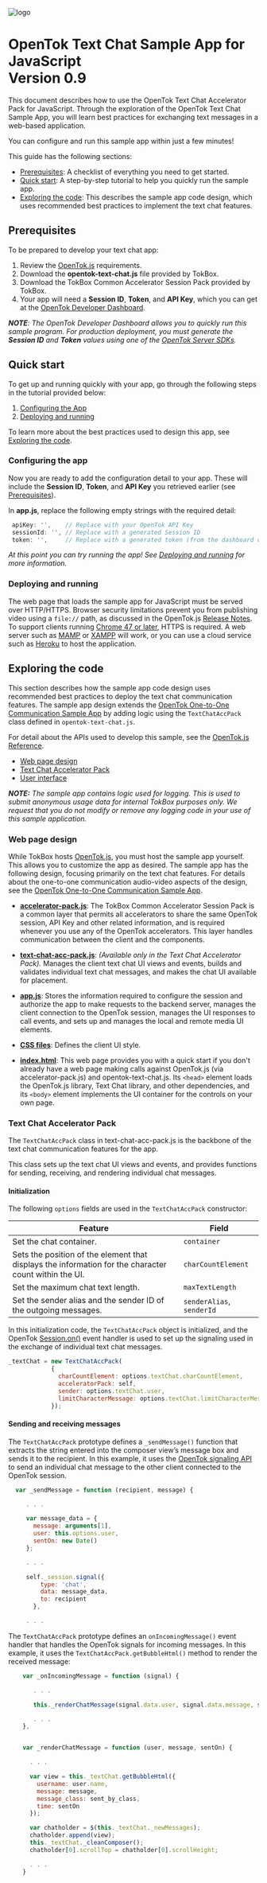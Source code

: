![logo](../../tokbox-logo.png)

# OpenTok Text Chat Sample App for JavaScript<br/>Version 0.9

This document describes how to use the OpenTok Text Chat Accelerator Pack for JavaScript. Through the exploration of the OpenTok Text Chat Sample App, you will learn best practices for exchanging text messages in a web-based application. 

You can configure and run this sample app within just a few minutes!


This guide has the following sections:

* [Prerequisites](#prerequisites): A checklist of everything you need to get started.
* [Quick start](#quick-start): A step-by-step tutorial to help you quickly run the sample app.
* [Exploring the code](#exploring-the-code): This describes the sample app code design, which uses recommended best practices to implement the text chat features. 

## Prerequisites

To be prepared to develop your text chat app:

1. Review the [OpenTok.js](https://tokbox.com/developer/sdks/js/) requirements.
2. Download the **opentok-text-chat.js** file provided by TokBox.
3. Download the TokBox Common Accelerator Session Pack provided by TokBox.
4. Your app will need a **Session ID**, **Token**, and **API Key**, which you can get at the [OpenTok Developer Dashboard](https://dashboard.tokbox.com/).

_**NOTE**: The OpenTok Developer Dashboard allows you to quickly run this sample program. For production deployment, you must generate the **Session ID** and **Token** values using one of the [OpenTok Server SDKs](https://tokbox.com/developer/sdks/server/)._

## Quick start

To get up and running quickly with your app, go through the following steps in the tutorial provided below:

1. [Configuring the App](#configuring-the-app)
2. [Deploying and running](#deploying-and-running)

To learn more about the best practices used to design this app, see [Exploring the code](#exploring-the-code).


### Configuring the app

Now you are ready to add the configuration detail to your app. These will include the **Session ID**, **Token**, and **API Key** you retrieved earlier (see [Prerequisites](#prerequisites)).

In **app.js**, replace the following empty strings with the required detail:


   ```javascript
    apiKey: '',    // Replace with your OpenTok API Key
    sessionId: '', // Replace with a generated Session ID
    token: '',     // Replace with a generated token (from the dashboard or using an OpenTok server SDK)
   ```

_At this point you can try running the app! See [Deploying and running](#deploying-and-running) for more information._


### Deploying and running

The web page that loads the sample app for JavaScript must be served over HTTP/HTTPS. Browser security limitations prevent you from publishing video using a `file://` path, as discussed in the OpenTok.js [Release Notes](https://www.tokbox.com/developer/sdks/js/release-notes.html#knownIssues). To support clients running [Chrome 47 or later](https://groups.google.com/forum/#!topic/discuss-webrtc/sq5CVmY69sc), HTTPS is required. A web server such as [MAMP](https://www.mamp.info/) or [XAMPP](https://www.apachefriends.org/index.html) will work, or you can use a cloud service such as [Heroku](https://www.heroku.com/) to host the application.


## Exploring the code

This section describes how the sample app code design uses recommended best practices to deploy the text chat communication features. The sample app design extends the [OpenTok One-to-One Communication Sample App](../../one-to-one-sample-app) by adding logic using the `TextChatAccPack` class defined in `opentok-text-chat.js`.

For detail about the APIs used to develop this sample, see the [OpenTok.js Reference](https://tokbox.com/developer/sdks/js/reference/).

  - [Web page design](#web-page-design)
  - [Text Chat Accelerator Pack](#text-chat-accelerator-pack)
  - [User interface](#user-interface)

_**NOTE:** The sample app contains logic used for logging. This is used to submit anonymous usage data for internal TokBox purposes only. We request that you do not modify or remove any logging code in your use of this sample application._

### Web page design

While TokBox hosts [OpenTok.js](https://tokbox.com/developer/sdks/js/), you must host the sample app yourself. This allows you to customize the app as desired. The sample app has the following design, focusing primarily on the text chat features. For details about the one-to-one communication audio-video aspects of the design, see the [OpenTok One-to-One Communication Sample App](../../one-to-one-sample-app).

* **[accelerator-pack.js](./sample-app/public/js/components/accelerator-pack.js)**: The TokBox Common Accelerator Session Pack is a common layer that permits all accelerators to share the same OpenTok session, API Key and other related information, and is required whenever you use any of the OpenTok accelerators. This layer handles communication between the client and the components.

* **[text-chat-acc-pack.js](./opentok.js-text-chat/dist/text-chat-acc-pack.js)**:  _(Available only in the Text Chat Accelerator Pack)._ Manages the client text chat UI views and events, builds and validates individual text chat messages, and makes the chat UI available for placement.

* **[app.js](./sample-app/public/js/app.js)**: Stores the information required to configure the session and authorize the app to make requests to the backend server, manages the client connection to the OpenTok session, manages the UI responses to call events, and sets up and manages the local and remote media UI elements. 

* **[CSS files](./sample-app/public/css)**: Defines the client UI style. 

* **[index.html](./sample-app/public/index.html)**: This web page provides you with a quick start if you don't already have a web page making calls against OpenTok.js (via accelerator-pack.js) and opentok-text-chat.js. Its `<head>` element loads the OpenTok.js library, Text Chat library, and other dependencies, and its `<body>` element implements the UI container for the controls on your own page.


### Text Chat Accelerator Pack

The `TextChatAccPack` class in text-chat-acc-pack.js is the backbone of the text chat communication features for the app. 

This class sets up the text chat UI views and events, and provides functions for sending, receiving, and rendering individual chat messages.

#### Initialization

The following `options` fields are used in the `TextChatAccPack` constructor:

| Feature        | Field  |
| ------------- | ------------- |
| Set the chat container.   | `container`  |
| Sets the position of the element that displays the information for the character count within the UI.   | `charCountElement`  |
| Set the maximum chat text length.   | `maxTextLength`  |
| Set the sender alias and the sender ID of the outgoing messages.  | `senderAlias`, `senderId`  |


In this initialization code, the `TextChatAccPack` object is initialized, and the OpenTok [Session.on()](https://tokbox.com/developer/sdks/js/reference/Session.html#on) event handler is used to set up the signaling used in the exchange of individual text chat messages.

```javascript
_textChat = new TextChatAccPack(
            {
              charCountElement: options.textChat.charCountElement,
              acceleratorPack: self,
              sender: options.textChat.user,
              limitCharacterMessage: options.textChat.limitCharacterMessage
            });
```


#### Sending and receiving messages

The `TextChatAccPack` prototype defines a `_sendMessage()` function that extracts the string entered into the composer view’s message box and sends it to the recipient. In this example, it uses the [OpenTok signaling API](https://tokbox.com/developer/sdks/js/reference/Session.html#signal) to send an individual chat message to the other client connected to the OpenTok session.

```javascript
  var _sendMessage = function (recipient, message) {

     . . .

     var message_data = {
       message: arguments[1],
       user: this.options.user,
       sentOn: new Date()
     };

     . . .

     self._session.signal({
         type: 'chat',
         data: message_data,
         to: recipient
       },

     . . .
```


The `TextChatAccPack` prototype defines an `onIncomingMessage()` event handler that handles the OpenTok signals for incoming messages. In this example, it uses the `TextChatAccPack.getBubbleHtml()` method to render the received message:


```javascript
    var _onIncomingMessage = function (signal) {

       . . .

       this._renderChatMessage(signal.data.user, signal.data.message, signal.data.sentOn);

       . . .
    },


    var _renderChatMessage = function (user, message, sentOn) {

      . . .

      var view = this._textChat.getBubbleHtml({
        username: user.name,
        message: message,
        message_class: sent_by_class,
        time: sentOn
      });

      var chatholder = $(this._textChat._newMessages);
      chatholder.append(view);
      this._textChat._cleanComposer();
      chatholder[0].scrollTop = chatholder[0].scrollHeight;

      . . .
    }
```


